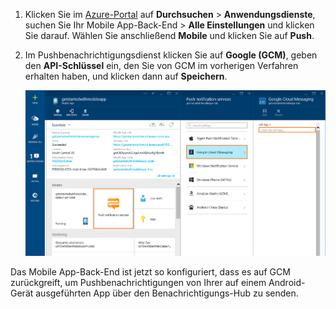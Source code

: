 
1. Klicken Sie im [Azure-Portal](https://azure.portal.com/) auf **Durchsuchen** > **Anwendungsdienste**, suchen Sie Ihr Mobile App-Back-End > **Alle Einstellungen** und klicken Sie darauf. Wählen Sie anschließend **Mobile** und klicken Sie auf **Push**.
2. Im Pushbenachrichtigungsdienst klicken Sie auf **Google (GCM)**, geben den **API-Schlüssel** ein, den Sie von GCM im vorherigen Verfahren erhalten haben, und klicken dann auf **Speichern**.
   
    ![Festlegen des GCM-API-Schlüssels im Portal](./media/app-service-mobile-android-configure-push/mobile-push-api-key.png)

Das Mobile App-Back-End ist jetzt so konfiguriert, dass es auf GCM zurückgreift, um Pushbenachrichtigungen von Ihrer auf einem Android-Gerät ausgeführten App über den Benachrichtigungs-Hub zu senden.

<!-- URLs. -->


<!-- images -->

<!---HONumber=AcomDC_1203_2015-->